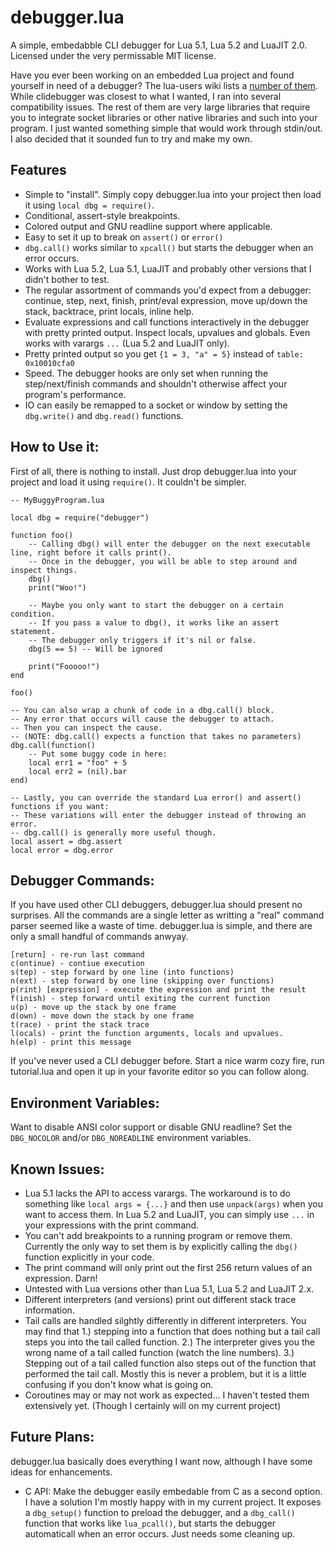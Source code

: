 debugger.lua
=

A simple, embedabble CLI debugger for Lua 5.1, Lua 5.2 and LuaJIT 2.0. Licensed under the very permissable MIT license.

Have you ever been working on an embedded Lua project and found yourself in need of a debugger? The lua-users wiki lists a [number of them](http://lua-users.org/wiki/DebuggingLuaCode). While clidebugger was closest to what I wanted, I ran into several compatibility issues. The rest of them are very large libraries that require you to integrate socket libraries or other native libraries and such into your program. I just wanted something simple that would work through stdin/out. I also decided that it sounded fun to try and make my own.

Features
-

- Simple to "install". Simply copy debugger.lua into your project then load it using <code>local dbg = require()</code>.
- Conditional, assert-style breakpoints.
- Colored output and GNU readline support where applicable.
- Easy to set it up to break on <code>assert()</code> or <code>error()</code>
- <code>dbg.call()</code> works similar to <code>xpcall()</code> but starts the debugger when an error occurs.
- Works with Lua 5.2, Lua 5.1, LuaJIT and probably other versions that I didn't bother to test.
- The regular assortment of commands you'd expect from a debugger: continue, step, next, finish, print/eval expression, move up/down the stack, backtrace, print locals, inline help.
- Evaluate expressions and call functions interactively in the debugger with pretty printed output. Inspect locals, upvalues and globals. Even works with varargs <code>...</code> (Lua 5.2 and LuaJIT only).
- Pretty printed output so you get <code>{1 = 3, "a" = 5}</code> instead of <code>table: 0x10010cfa0</code>
- Speed. The debugger hooks are only set when running the step/next/finish commands and shouldn't otherwise affect your program's performance.
- IO can easily be remapped to a socket or window by setting the <code>dbg.write()</code> and <code>dbg.read()</code> functions.

How to Use it:
-

First of all, there is nothing to install. Just drop debugger.lua into your project and load it using <code>require()</code>. It couldn't be simpler. 

  
	-- MyBuggyProgram.lua
	
	local dbg = require("debugger")
	
	function foo()
		-- Calling dbg() will enter the debugger on the next executable line, right before it calls print().
		-- Once in the debugger, you will be able to step around and inspect things.
		dbg()
		print("Woo!")
		
		-- Maybe you only want to start the debugger on a certain condition.
		-- If you pass a value to dbg(), it works like an assert statement.
		-- The debugger only triggers if it's nil or false.
		dbg(5 == 5) -- Will be ignored
		
		print("Fooooo!")
	end
	
	foo()
	
	-- You can also wrap a chunk of code in a dbg.call() block.
	-- Any error that occurs will cause the debugger to attach.
	-- Then you can inspect the cause.
	-- (NOTE: dbg.call() expects a function that takes no parameters)
	dbg.call(function()
		-- Put some buggy code in here:
		local err1 = "foo" + 5
		local err2 = (nil).bar
	end)
	
	-- Lastly, you can override the standard Lua error() and assert() functions if you want:
	-- These variations will enter the debugger instead of throwing an error.
	-- dbg.call() is generally more useful though.
	local assert = dbg.assert
	local error = dbg.error

Debugger Commands:
-

If you have used other CLI debuggers, debugger.lua should present no surprises. All the commands are a single letter as writting a "real" command parser seemed like a waste of time. debugger.lua is simple, and there are only a small handful of commands anwyay.

	[return] - re-run last command
	c(ontinue) - contiue execution
	s(tep) - step forward by one line (into functions)
	n(ext) - step forward by one line (skipping over functions)
	p(rint) [expression] - execute the expression and print the result
	f(inish) - step forward until exiting the current function
	u(p) - move up the stack by one frame
	d(own) - move down the stack by one frame
	t(race) - print the stack trace
	l(ocals) - print the function arguments, locals and upvalues.
	h(elp) - print this message

If you've never used a CLI debugger before. Start a nice warm cozy fire, run tutorial.lua and open it up in your favorite editor so you can follow along.

Environment Variables:
-


Want to disable ANSI color support or disable GNU readline? Set the <code>DBG_NOCOLOR</code> and/or <code>DBG_NOREADLINE</code> environment variables.

Known Issues:
-

- Lua 5.1 lacks the API to access varargs. The workaround is to do something like <code>local args = {...}</code> and then use <code>unpack(args)</code> when you want to access them. In Lua 5.2 and LuaJIT, you can simply use <code>...</code> in your expressions with the print command.
- You can't add breakpoints to a running program or remove them. Currently the only way to set them is by explicitly calling the <code>dbg()</code> function explicitly in your code.
- The print command will only print out the first 256 return values of an expression. Darn!
- Untested with Lua versions other than Lua 5.1, Lua 5.2 and LuaJIT 2.x.
- Different interpreters (and versions) print out different stack trace information.
- Tail calls are handled silghtly differently in different interpreters. You may find that 1.) stepping into a function that does nothing but a tail call steps you into the tail called function. 2.) The interpreter gives you the wrong name of a tail called function (watch the line numbers). 3.) Stepping out of a tail called function also steps out of the function that performed the tail call. Mostly this is never a problem, but it is a little confusing if you don't know what is going on.
- Coroutines may or may not work as expected... I haven't tested them extensively yet. (Though I certainly will on my current project)

Future Plans:
-

debugger.lua basically does everything I want now, although I have some ideas for enhancements.

- C API: Make the debugger easily embedable from C as a second option. I have a solution I'm mostly happy with in my current project. It exposes a <code>dbg_setup()</code> function to preload the debugger, and a <code>dbg_call()</code> function that works like <code>lua_pcall()</code>, but starts the debugger automaticall when an error occurs. Just needs some cleaning up.
